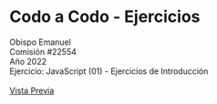 # Codo a Codo - Ejercicios
Obispo Emanuel
<br>
Comisión #22554
<br>
Año 2022
<br>
Ejercicio: JavaScript (01) - Ejercicios de Introducción
<br><br>
[Vista Previa](https://obiqui.github.io/cac-22554_obispo-emanuel_ej-js-01-intro/)
